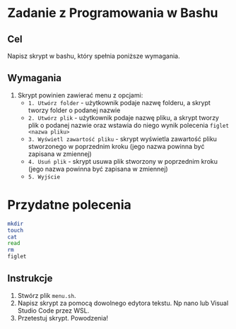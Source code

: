 # Zadanie z Programowania w Bashu
## Cel
Napisz skrypt w bashu, który spełnia poniższe wymagania.
## Wymagania
1. Skrypt powinien zawierać menu z opcjami:
   - `1. Utwórz folder` - użytkownik podaje nazwę folderu, a skrypt tworzy folder o podanej nazwie
   - `2. Utwórz plik` - użytkownik podaje nazwę pliku, a skrypt tworzy plik o podanej nazwie oraz wstawia do niego wynik polecenia `figlet <nazwa pliku>`
   - `3. Wyświetl zawartość pliku` - skrypt wyświetla zawartość pliku stworzonego w poprzednim kroku (jego nazwa powinna być zapisana w zmiennej)
   - `4. Usuń plik` - skrypt usuwa plik stworzony w poprzednim kroku (jego nazwa powinna być zapisana w zmiennej)
   - `5. Wyjście`
# Przydatne polecenia
``` bash
mkdir
touch
cat
read
rm
figlet
```
## Instrukcje

1. Stwórz plik `menu.sh`.
2. Napisz skrypt za pomocą dowolnego edytora tekstu. Np nano lub Visual Studio Code przez WSL.
3. Przetestuj skrypt.
Powodzenia!
